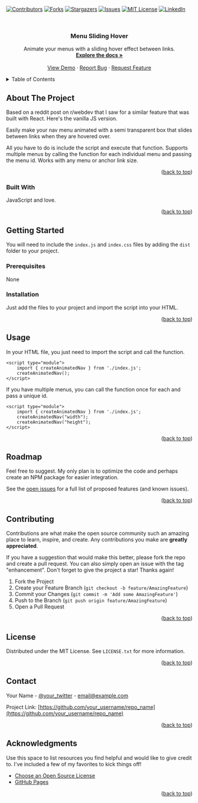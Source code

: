 <div id="top"></div>

<!-- PROJECT SHIELDS -->
<!--
*** I'm using markdown "reference style" links for readability.
*** Reference links are enclosed in brackets [ ] instead of parentheses ( ).
*** See the bottom of this document for the declaration of the reference variables
*** for contributors-url, forks-url, etc. This is an optional, concise syntax you may use.
*** https://www.markdownguide.org/basic-syntax/#reference-style-links
-->

[![Contributors][contributors-shield]][contributors-url]
[![Forks][forks-shield]][forks-url]
[![Stargazers][stars-shield]][stars-url]
[![Issues][issues-shield]][issues-url]
[![MIT License][license-shield]][license-url]
[![LinkedIn][linkedin-shield]][linkedin-url]

<!-- PROJECT LOGO -->
<br />
<div align="center">

  <h3 align="center">Menu Sliding Hover</h3>

  <p align="center">
    Animate your menus with a sliding hover effect between links.
    <br />
    <a href="https://github.com/jbratcher/menu-sliding-hover"><strong>Explore the docs »</strong></a>
    <br />
    <br />
    <a href="https://github.com/jbratcher/menu-sliding-hover">View Demo</a>
    ·
    <a href="https://github.com/jbratcher/menu-sliding-hover/issues">Report Bug</a>
    ·
    <a href="https://github.com/jbratcher/menu-sliding-hover/issues">Request Feature</a>
  </p>
</div>

<!-- TABLE OF CONTENTS -->
<details>
  <summary>Table of Contents</summary>
  <ol>
    <li>
      <a href="#about-the-project">About The Project</a>
      <ul>
        <li><a href="#built-with">Built With</a></li>
      </ul>
    </li>
    <li>
      <a href="#getting-started">Getting Started</a>
      <ul>
        <li><a href="#prerequisites">Prerequisites</a></li>
        <li><a href="#installation">Installation</a></li>
      </ul>
    </li>
    <li><a href="#usage">Usage</a></li>
    <li><a href="#roadmap">Roadmap</a></li>
    <li><a href="#contributing">Contributing</a></li>
    <li><a href="#license">License</a></li>
    <li><a href="#contact">Contact</a></li>
    <li><a href="#acknowledgments">Acknowledgments</a></li>
  </ol>
</details>

<!-- ABOUT THE PROJECT -->

## About The Project

<!-- [![Product Name Screen Shot][product-screenshot]](https://example.com) -->

Based on a reddit post on r/webdev that I saw for a similar feature that was built with React. Here's the vanilla JS version.

Easily make your nav menu animated with a semi transparent box that slides between links when they are hovered over.

All you have to do is include the script and execute that function. Supports multiple menus by calling the function for each individual menu and passing the menu id. Works with any menu or anchor link size.

<p align="right">(<a href="#top">back to top</a>)</p>

### Built With

JavaScript and love.

<p align="right">(<a href="#top">back to top</a>)</p>

<!-- GETTING STARTED -->

## Getting Started

You will need to include the `index.js` and `index.css` files by adding the `dist` folder to your project.

### Prerequisites

None

### Installation

Just add the files to your project and import the script into your HTML.

<p align="right">(<a href="#top">back to top</a>)</p>

<!-- USAGE EXAMPLES -->

## Usage

In your HTML file, you just need to import the script and call the function.

```
<script type="module">
    import { createAnimatedNav } from './index.js';
    createAnimatedNav();
</script>
```

If you have multiple menus, you can call the function once for each and pass a unique id.

```
<script type="module">
    import { createAnimatedNav } from './index.js';
    createAnimatedNav("width");
    createAnimatedNav("height");
</script>
```

<p align="right">(<a href="#top">back to top</a>)</p>

<!-- ROADMAP -->

## Roadmap

Feel free to suggest. My only plan is to optimize the code and perhaps create an NPM package for easier integration.

See the [open issues](https://github.com/jbratcher/menu-sliding-hover/issues) for a full list of proposed features (and known issues).

<p align="right">(<a href="#top">back to top</a>)</p>

<!-- CONTRIBUTING -->

## Contributing

Contributions are what make the open source community such an amazing place to learn, inspire, and create. Any contributions you make are **greatly appreciated**.

If you have a suggestion that would make this better, please fork the repo and create a pull request. You can also simply open an issue with the tag "enhancement".
Don't forget to give the project a star! Thanks again!

1. Fork the Project
2. Create your Feature Branch (`git checkout -b feature/AmazingFeature`)
3. Commit your Changes (`git commit -m 'Add some AmazingFeature'`)
4. Push to the Branch (`git push origin feature/AmazingFeature`)
5. Open a Pull Request

<p align="right">(<a href="#top">back to top</a>)</p>

<!-- LICENSE -->

## License

Distributed under the MIT License. See `LICENSE.txt` for more information.

<p align="right">(<a href="#top">back to top</a>)</p>

<!-- CONTACT -->

## Contact

Your Name - [@your_twitter](https://twitter.com/your_username) - email@example.com

Project Link: [https://github.com/your_username/repo_name](https://github.com/your_username/repo_name)

<p align="right">(<a href="#top">back to top</a>)</p>

<!-- ACKNOWLEDGMENTS -->

## Acknowledgments

Use this space to list resources you find helpful and would like to give credit to. I've included a few of my favorites to kick things off!

- [Choose an Open Source License](https://choosealicense.com)
- [GitHub Pages](https://pages.github.com)

<p align="right">(<a href="#top">back to top</a>)</p>

<!-- MARKDOWN LINKS & IMAGES -->
<!-- https://www.markdownguide.org/basic-syntax/#reference-style-links -->

[contributors-shield]: https://img.shields.io/github/contributors/jbratcher/menu-sliding-hover.svg?style=for-the-badge
[contributors-url]: https://github.com/jbratcher/menu-sliding-hover/graphs/contributors
[forks-shield]: https://img.shields.io/github/forks/jbratcher/menu-sliding-hover.svg?style=for-the-badge
[forks-url]: https://github.com/jbratcher/menu-sliding-hover/network/members
[stars-shield]: https://img.shields.io/github/stars/jbratcher/menu-sliding-hover.svg?style=for-the-badge
[stars-url]: https://github.com/jbratcher/menu-sliding-hover/stargazers
[issues-shield]: https://img.shields.io/github/issues/jbratcher/menu-sliding-hover.svg?style=for-the-badge
[issues-url]: https://github.com/jbratcher/menu-sliding-hover/issues
[license-shield]: https://img.shields.io/github/license/jbratcher/menu-sliding-hover.svg?style=for-the-badge
[license-url]: https://github.com/jbratcher/menu-sliding-hover/blob/master/LICENSE.txt
[linkedin-shield]: https://img.shields.io/badge/-LinkedIn-black.svg?style=for-the-badge&logo=linkedin&colorB=555
[linkedin-url]: https://linkedin.com/in/jeremy-bratcher
[product-screenshot]: images/screenshot.png
